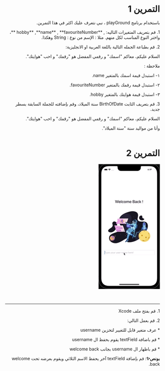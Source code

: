   <h1 align="right">التمرين 1 </h1>
  
  
<p dir="rtl">
باستخدام برنامج playGround ، نبي نتعرف عليك اكثر في هذا التمرين.



<p dir="rtl">
1.  قم بتعريف المتغيرات التاليه: , **hobby** ,**name** , **favouriteNumber **، واختر النوع المناسب لكل منهم. مثلا : الإسم من نوع : String وهكذا.

 <p dir="rtl"> 
2. قم بطباعة الجمله  التالية باللغة  العربية او الانجليزية:
<p dir="rtl">
السلام عليكم، معاكم "اسمك" و رقمي المفضل هو  "رقمك" و احب "هوايتك".


<p dir="rtl">
ملاحظة :
  

<p dir="rtl">
١- استبدل قيمة اسمك بالمتغير name.


<p dir="rtl">
٢- استبدل قيمة رقمك بالمتغير favouriteNumber.
 
 
<p dir="rtl">
٣- استبدل قيمة هوايتك بالمتغير hobby.

<p dir="rtl">
3. قم بتعريف الثابت BirthOfDate سنة الميلاد، وقم بإضافته للجملة السابقة بسطر جديد.

<p dir="rtl">
السلام عليكم، معاكم "اسمك" و رقمي المفضل هو  "رقمك" و احب "هوايتك".


<p dir="rtl">
وأنا من مواليد سنة "سنة الميلاد".


 <br>
 <br>
 
 
 
 <h1 align="right">التمرين 2 </h1>

<p dir="rtl">
<img src="/cw2.gif" width="200" alt="alt_text" title="image_tooltip">
</p>


<br>


---


<p dir="rtl">
1. قم بفتح ملف Xcode 

<p dir="rtl">
2. قم بعمل التالي:

<p dir="rtl">
* عرف متغير قابل للتغيير لتخزين username

<p dir="rtl">
* قم باضافة textField يقوم بحفظ ال username

<p dir="rtl">
* قم باظهار ال username بجانب welcome back

<p dir="rtl">
<strong>بونص✨</strong>: قم بإضافة textField آخر يحفظ الاسم الثلاثي ويقوم بعرضه تحت welcome back.</p>

